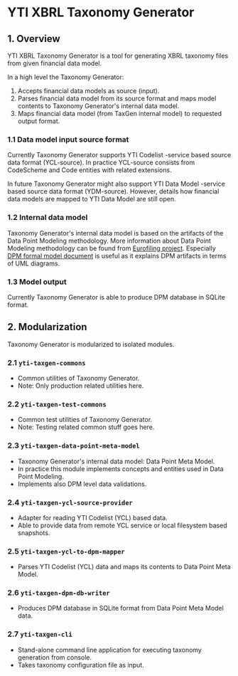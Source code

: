 # YTI XBRL Taxonomy Generator

## 1. Overview

YTI XBRL Taxonomy Generator is a tool for generating XBRL taxonomy files from given financial data model.

In a high level the Taxonomy Generator:
1. Accepts financial data models as source (input).
2. Parses financial data model from its source format and maps model contents to Taxonomy Generator's internal data model.
3. Maps financial data model (from TaxGen internal model) to requested output format.


### 1.1 Data model input source format
Currently Taxonomy Generator supports YTI Codelist -service based source data format (YCL-source).
In practice YCL-source consists from CodeScheme and Code entities with related extensions.

In future Taxonomy Generator might also support YTI Data Model -service based source data format (YDM-source).
However, details how financial data models are mapped to YTI Data Model are still open.


### 1.2 Internal data model
Taxonomy Generator's internal data model is based on the artifacts of the Data Point Modeling methodology.
More information about Data Point Modeling methodology can be found from 
[Eurofiling project](http://www.eurofiling.info/dpm/index.shtml).
Especially [DPM formal model document](http://www.eba.europa.eu/documents/10180/632822/Description+of+DPM+formal+model.pdf) 
is useful as it explains DPM artifacts in terms of UML diagrams. 


### 1.3 Model output
Currently Taxonomy Generator is able to produce DPM database in SQLite format.


## 2. Modularization
Taxonomy Generator is modularized to isolated modules.


### 2.1 `yti-taxgen-commons`
- Common utilities of Taxonomy Generator.
- Note: Only production related utilities here.


### 2.2 `yti-taxgen-test-commons`
- Common test utilities of Taxonomy Generator.
- Note: Testing related common stuff goes here.


### 2.3 `yti-taxgen-data-point-meta-model`
- Taxonomy Generator's internal data model: Data Point Meta Model.
- In practice this module implements concepts and entities used in Data Point Modeling.
- Implements also DPM level data validations.


### 2.4 `yti-taxgen-ycl-source-provider`
- Adapter for reading YTI Codelist (YCL) based data.
- Able to provide data from remote YCL service or local filesystem based snapshots.


### 2.5 `yti-taxgen-ycl-to-dpm-mapper`
- Parses YTI Codelist (YCL) data and maps its contents to Data Point Meta Model.


### 2.6 `yti-taxgen-dpm-db-writer`
- Produces DPM database in SQLite format from Data Point Meta Model data.


### 2.7 `yti-taxgen-cli`
- Stand-alone command line application for executing taxonomy generation from console.
- Takes taxonomy configuration file as input.

